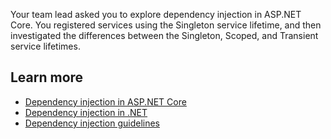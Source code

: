 Your team lead asked you to explore dependency injection in ASP.NET Core. You registered services using the Singleton service lifetime, and then investigated the differences between the Singleton, Scoped, and Transient service lifetimes.

## Learn more

- [Dependency injection in ASP.NET Core](/aspnet/core/fundamentals/dependency-injection?view=aspnetcore-8.0&preserve-view=true)
- [Dependency injection in .NET](/dotnet/core/extensions/dependency-injection?view=aspnetcore-8.0&preserve-view=true)
- [Dependency injection guidelines](/dotnet/core/extensions/dependency-injection-guidelines?view=aspnetcore-8.0&preserve-view=true)